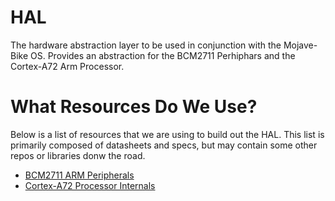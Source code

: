 # HAL
The hardware abstraction layer to be used in conjunction with the Mojave-Bike OS. Provides an abstraction for the BCM2711 Perhiphars and the Cortex-A72 Arm Processor.

# What Resources Do We Use?

Below is a list of resources that we are using to build out the HAL. This list is primarily composed of datasheets and specs, but may contain some other repos or libraries donw the road.

- [BCM2711 ARM Peripherals](https://datasheets.raspberrypi.com/bcm2711/bcm2711-peripherals.pdf)
- [Cortex-A72 Processor Internals](https://documentation-service.arm.com/static/60368ce38f952d2e4134dc2e?token=)

